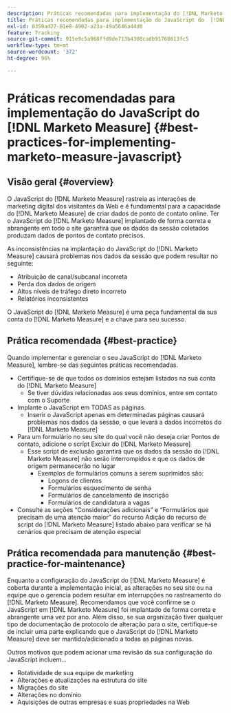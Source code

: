 ```yaml
---
description: Práticas recomendadas para implementação do [!DNL Marketo Measure] JavaScript - [!DNL Marketo Measure]
title: Práticas recomendadas para implementação do JavaScript do  [!DNL Marketo Measure]
exl-id: 0359ad27-81e8-4902-a23a-49a5646a44d0
feature: Tracking
source-git-commit: 915e9c5a968ffd9de713b4308cadb91768613fc5
workflow-type: tm+mt
source-wordcount: '372'
ht-degree: 96%

---
```


# Práticas recomendadas para implementação do JavaScript do [!DNL Marketo Measure] {#best-practices-for-implementing-marketo-measure-javascript}

## Visão geral {#overview}

O JavaScript do [!DNL Marketo Measure] rastreia as interações de marketing digital dos visitantes da Web e é fundamental para a capacidade do [!DNL Marketo Measure] de criar dados de ponto de contato online. Ter o JavaScript do [!DNL Marketo Measure] implantado de forma correta e abrangente em todo o site garantirá que os dados da sessão coletados produzam dados de pontos de contato precisos.

As inconsistências na implantação do JavaScript do [!DNL Marketo Measure] causará problemas nos dados da sessão que podem resultar no seguinte:

* Atribuição de canal/subcanal incorreta
* Perda dos dados de origem
* Altos níveis de tráfego direto incorreto
* Relatórios inconsistentes

O JavaScript do [!DNL Marketo Measure] é uma peça fundamental da sua conta do [!DNL Marketo Measure] e a chave para seu sucesso.

## Prática recomendada {#best-practice}

Quando implementar e gerenciar o seu JavaScript do [!DNL Marketo Measure], lembre-se das seguintes práticas recomendadas.

* Certifique-se de que todos os domínios estejam listados na sua conta do [!DNL Marketo Measure]
   * Se tiver dúvidas relacionadas aos seus domínios, entre em contato com o Suporte
* Implante o JavaScript em TODAS as páginas.
   * Inserir o JavaScript apenas em determinadas páginas causará problemas nos dados da sessão, o que levará a dados incorretos do [!DNL Marketo Measure] 
* Para um formulário no seu site do qual você não deseja criar Pontos de contato, adicione o script Excluir do [!DNL Marketo Measure]
   * Esse script de exclusão garantirá que os dados da sessão do [!DNL Marketo Measure] não serão interrompidos e que os dados de origem permanecerão no lugar
      * Exemplos de formulários comuns a serem suprimidos são:
         * Logons de clientes
         * Formulários esquecimento de senha
         * Formulários de cancelamento de inscrição
         * Formulários de candidatura a vagas
* Consulte as seções “Considerações adicionais” e “Formulários que precisam de uma atenção maior” do recurso Adição do recurso de script do [!DNL Marketo Measure] listado abaixo para verificar se há cenários que precisam de atenção especial

## Prática recomendada para manutenção {#best-practice-for-maintenance}

Enquanto a configuração do JavaScript do [!DNL Marketo Measure] é coberta durante a implementação inicial, as alterações no seu site ou na equipe que o gerencia podem resultar em interrupções no rastreamento do [!DNL Marketo Measure]. Recomendamos que você confirme se o JavaScript em [!DNL Marketo Measure] foi implantado de forma correta e abrangente uma vez por ano. Além disso, se sua organização tiver qualquer tipo de documentação de protocolo de alteração para o site, certifique-se de incluir uma parte explicando que o JavaScript do [!DNL Marketo Measure] deve ser mantido/adicionado a todas as páginas novas.

Outros motivos que podem acionar uma revisão da sua configuração do JavaScript incluem...

* Rotatividade de sua equipe de marketing
* Alterações e atualizações na estrutura do site
* Migrações do site
* Alterações no domínio
* Aquisições de outras empresas e suas propriedades na Web

